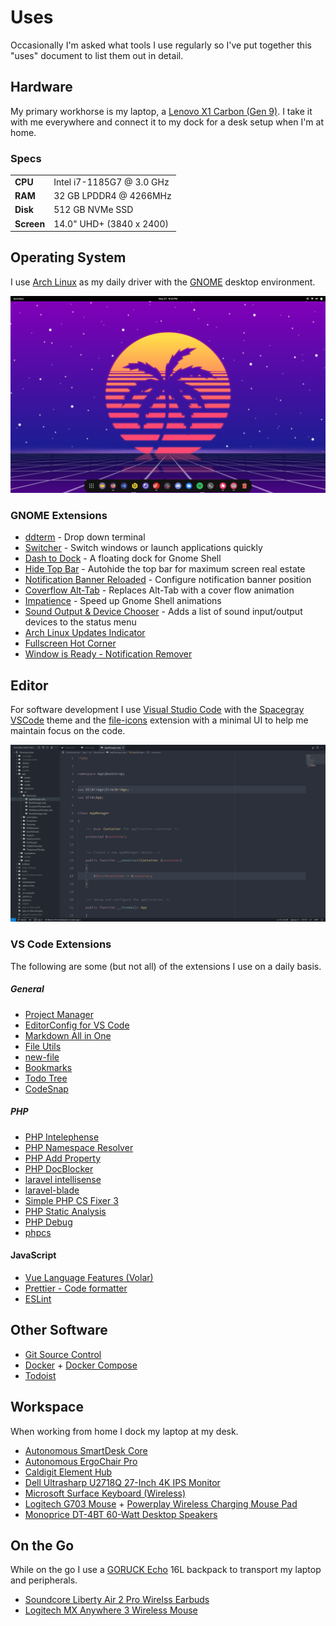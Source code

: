Uses
====

Occasionally I'm asked what tools I use regularly so I've put together this "uses" document to list them out in detail.

Hardware
--------

My primary workhorse is my laptop, a [Lenovo X1 Carbon (Gen 9)](https://www.lenovo.com/us/en/p/laptops/thinkpad/thinkpadx1/x1-carbon-gen9/22tp2x1x1c9). I take it with me everywhere and connect it to my dock for a desk setup when I'm at home.

### Specs

|            |                           |
| ---------- | ------------------------- |
| **CPU**    | Intel i7-1185G7 @ 3.0 GHz |
| **RAM**    | 32 GB LPDDR4 @ 4266MHz    |
| **Disk**   | 512 GB NVMe SSD           |
| **Screen** | 14.0" UHD+ (3840 x 2400)  |

Operating System
----------------

I use [Arch Linux](https://archlinux.org) as my daily driver with the [GNOME](https://www.gnome.org) desktop environment.

![Desktop](images/desktop.png)
  
### GNOME Extensions

  - [ddterm](https://extensions.gnome.org/extension/3780/ddterm/) - Drop down terminal
  - [Switcher](https://extensions.gnome.org/extension/973/switcher/) - Switch windows or launch applications quickly
  - [Dash to Dock](https://extensions.gnome.org/extension/307/dash-to-dock/) - A floating dock for Gnome Shell
  - [Hide Top Bar](https://extensions.gnome.org/extension/545/hide-top-bar/) - Autohide the top bar for maximum screen real estate
  - [Notification Banner Reloaded](https://extensions.gnome.org/extension/4651/notification-banner-reloaded/) - Configure notification banner position
  - [Coverflow Alt-Tab](https://extensions.gnome.org/extension/97/coverflow-alt-tab/) - Replaces Alt-Tab with a cover flow animation
  - [Impatience](https://extensions.gnome.org/extension/277/impatience/) - Speed up Gnome Shell animations
  - [Sound Output & Device Chooser](https://extensions.gnome.org/extension/906/sound-output-device-chooser/) - Adds a list of sound input/output devices to the status menu
  - [Arch Linux Updates Indicator](https://extensions.gnome.org/extension/1010/archlinux-updates-indicator/)
  - [Fullscreen Hot Corner](https://extensions.gnome.org/extension/1562/fullscreen-hot-corner/)
  - [Window is Ready - Notification Remover](https://extensions.gnome.org/extension/1007/window-is-ready-notification-remover/)

Editor
------

For software development I use [Visual Studio Code](https://code.visualstudio.com) with the [Spacegray VSCode](https://marketplace.visualstudio.com/items?itemName=ionutvmi.spacegray-vscode) theme and the [file-icons](https://marketplace.visualstudio.com/items?itemName=file-icons.file-icons) extension with a minimal UI to help me maintain focus on the code.

![Visual Studio Code](images/visual-studio-code.png)

### VS Code Extensions

The following are some (but not all) of the extensions I use on a daily basis.

##### General

  - [Project Manager](https://marketplace.visualstudio.com/items?itemName=alefragnani.project-manager)
  - [EditorConfig for VS Code](https://marketplace.visualstudio.com/items?itemName=EditorConfig.EditorConfig)
  - [Markdown All in One](https://marketplace.visualstudio.com/items?itemName=yzhang.markdown-all-in-one)
  - [File Utils](https://marketplace.visualstudio.com/items?itemName=sleistner.vscode-fileutils)
  - [new-file](https://marketplace.visualstudio.com/items?itemName=fnando.new-file)
  - [Bookmarks](https://marketplace.visualstudio.com/items?itemName=alefragnani.Bookmarks)
  - [Todo Tree](https://marketplace.visualstudio.com/items?itemName=Gruntfuggly.todo-tree)	
  - [CodeSnap](https://marketplace.visualstudio.com/items?itemName=adpyke.codesnap)

##### PHP

  - [PHP Intelephense](https://marketplace.visualstudio.com/items?itemName=bmewburn.vscode-intelephense-client)
  - [PHP Namespace Resolver](https://marketplace.visualstudio.com/items?itemName=MehediDracula.php-namespace-resolver)
  - [PHP Add Property](https://marketplace.visualstudio.com/items?itemName=kotfire.php-add-property)
  - [PHP DocBlocker](https://marketplace.visualstudio.com/items?itemName=neilbrayfield.php-docblocker)
  - [laravel intellisense](https://marketplace.visualstudio.com/items?itemName=mohamedbenhida.laravel-intellisense)
  - [laravel-blade](https://marketplace.visualstudio.com/items?itemName=cjhowe7.laravel-blade)
  - [Simple PHP CS Fixer 3](https://marketplace.visualstudio.com/items?itemName=PHLAK.simple-php-cs-fixer-3)
  - [PHP Static Analysis](https://marketplace.visualstudio.com/items?itemName=breezelin.phpstan)
  - [PHP Debug](https://marketplace.visualstudio.com/items?itemName=xdebug.php-debug)
  - [phpcs](https://marketplace.visualstudio.com/items?itemName=ikappas.phpcs)

#### JavaScript

  - [Vue Language Features (Volar)](https://marketplace.visualstudio.com/items?itemName=Vue.volar)
  - [Prettier - Code formatter](https://marketplace.visualstudio.com/items?itemName=esbenp.prettier-vscode)
  - [ESLint](https://marketplace.visualstudio.com/items?itemName=dbaeumer.vscode-eslint)

Other Software
--------------

  - [Git Source Control](https://git-scm.com)
  - [Docker](https://www.docker.com) + [Docker Compose](https://docs.docker.com/compose/)
  - [Todoist](https://todoist.com)

Workspace
---------

When working from home I dock my laptop at my desk.

  - [Autonomous SmartDesk Core](https://www.autonomous.ai/standing-desks/smartdesk-2-home)
  - [Autonomous ErgoChair Pro](https://www.autonomous.ai/office-chairs/ergonomic-chair)
  - [Caldigit Element Hub](https://www.caldigit.com/thunderbolt-4-element-hub/)
  - [Dell Ultrasharp U2718Q 27-Inch 4K IPS Monitor](https://www.dell.com/en-si/work/shop/cty/pdp/spd/dell-u2718q-monitor)
  - [Microsoft Surface Keyboard (Wireless)](https://www.microsoft.com/en-us/d/surface-keyboard/8r3rqvvflp4k)
  - [Logitech G703 Mouse](https://www.logitechg.com/en-us/products/gaming-mice/g703-wireless-gaming-mouse.910-005091.html) + [Powerplay Wireless Charging Mouse Pad](https://www.logitechg.com/en-us/products/gaming-mouse-pads/powerplay-wireless-charging.943-000109.html)
  - [Monoprice DT-4BT 60-Watt Desktop Speakers](https://www.monoprice.com/product?p_id=36572)

On the Go
---------

While on the go I use a [GORUCK Echo](https://www.goruck.com/products/echo) 16L backpack to transport my laptop and peripherals.

  - [Soundcore Liberty Air 2 Pro Wirelss Earbuds](https://us.soundcore.com/collections/true-wireless/products/a3951011)
  - [Logitech MX Anywhere 3 Wireless Mouse](https://www.logitech.com/en-us/products/mice/mx-anywhere-3.910-005833.html)
